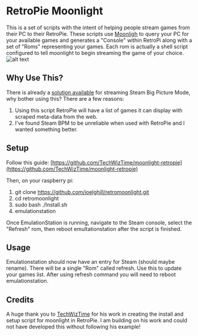 # RetroPie Moonlight #

This is a set of scripts with the intent of helping people stream games from their PC to their RetroPie. These scripts use [Moonligh](http://moonlight-stream.com/) to query your PC for your available games and generates a "Console" within RetroPi along with a set of "Roms" representing your games. Each rom is actually a shell script configured to tell moonlight to begin streaming the game of your choice.
![alt text](https://github.com/joelghill/retromoonlight/blob/master/Images/menu_eudora.png "Moonlight game collection in Eudora theme")

## Why Use This? ##

There is already a [solution available](https://github.com/TechWizTime/moonlight-retropie) for streaming Steam Big Picture Mode, why bother using this? There are a few reasons:

  1. Using this script RetroPie will have a list of games it can display with scraped meta-data from the web.
  2. I've found Steam BPM to be unreliable when used with RetroPie and I wanted something better.

## Setup ##

Follow this guide: [https://github.com/TechWizTime/moonlight-retropie](https://github.com/TechWizTime/moonlight-retropie)

Then, on your raspberry pi:

  1. git clone https://github.com/joelghill/retromoonlight.git
  2. cd retromoonlight
  3. sudo bash ./Install.sh
  4. emulationstation
  
Once EmulationStation is running, navigate to the Steam console, select the "Refresh" rom, then reboot emultationstation after the script is finished.

## Usage ##
Emulationstation should now have an entry for Steam (should maybe rename). There will be a single "Rom" called refresh. Use this to update your games list. After using refresh command you will need to reboot emulationstation.

## Credits ##

A huge thank you to [TechWizTime](https://github.com/TechWizTime) for his work in creating the install and setup script for moonlight in RetroPie. I am building on his work and could not have developed this without following his example!



